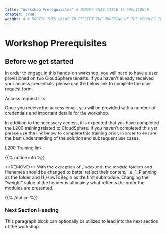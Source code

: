 ```yaml
---
title: "Workshop Prerequisites" # MODIFY THIS TITLE IF APPLICABLE
chapter: true
weight: 4 # MODIFY THIS VALUE TO REFLECT THE ORDERING OF THE MODULES IF APPLICABLE
---
```


# Workshop Prerequisites <!-- MODIFY THIS HEADING IF APPLICABLE -->

## Before we get started <!-- MODIFY THIS SUBHEADING -->

In order to engage in this hands-on workshop, you will need to have a user provisioned on two CloudSphere tenants.  If you haven't already received your access credentials, please use the below link to complete the user request form.  

Access request link

Once you receive the access email, you will be provided with a number of credentials and important details for the workshop.  <!-- How to handle the IPs for appliances, server creds etc.-->

In addition to the necessary access, it is expected that you have completed the L200 training related to CloudSphere.  If you haven't completed this yet, please use the link below to complete this training prior, in order to ensure the best understanding of the solution and subsequent use cases.  

L200 Training link

{{% notice info %}}
<p style='text-align: left;'>
**REMOVE:** With the exception of _index.md, the module folders and filenames should be changed to better reflect their content, i.e. 1_Planning as the folder and 11_HowToBegin as the first submodule. Changing the "weight" value of the header is ultimately what reflects the order the modules are presented.
</p>
{{% /notice %}}

### Next Section Heading <!-- MODIFY THIS HEADING -->
This paragraph block can optionally be utilized to lead into the next section of the workshop.

